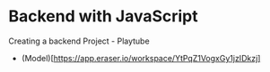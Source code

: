 # Backend with JavaScript

Creating a backend Project - Playtube
- (Model)[https://app.eraser.io/workspace/YtPqZ1VogxGy1jzIDkzj]